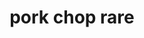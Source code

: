 ---
layout: guide
path: pork-chop-rare
title: pork chop rare
type: pork
food: chop
doneness: rare
temp_c: 58
temp_f: 136.4
minimum: 1
best: 1
maximum: 2.5
---